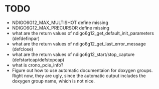 # TODO

 - NDIGO6G12_MAX_MULTISHOT define missing
 - NDIGO6G12_MAX_PRECURSOR define missing
 - what are the return values of ndigo6g12_get_default_init_parameters
   (defdefinpar)
 - what are the return values of ndigo6g12_get_last_error_message
   (defclose)
 - what are the return values of ndigo6g12_start/stop_capture
   (defstartcap/defstopcap)
 - what is crono_pcie_info?
 - Figure out how to use automatic documentaion for doxygen groups.
   Right now, they are ugly, since the automatic output includes the doxygen
   group name, which is not nice.